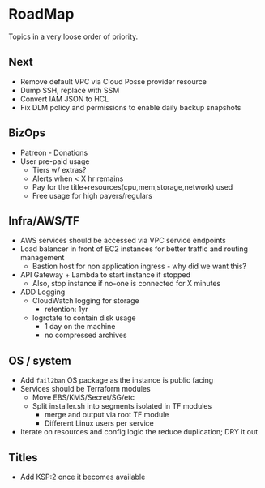 # RoadMap

Topics in a very loose order of priority.

## Next

- Remove default VPC via Cloud Posse provider resource
- Dump SSH, replace with SSM
- Convert IAM JSON to HCL
- Fix DLM policy and permissions to enable daily backup snapshots

## BizOps

- Patreon - Donations
- User pre-paid usage
  - Tiers w/ extras?
  - Alerts when < X hr remains
  - Pay for the title+resources(cpu,mem,storage,network) used
  - Free usage for high payers/regulars

## Infra/AWS/TF

- AWS services should be accessed via VPC service endpoints
- Load balancer in front of EC2 instances for better traffic and routing management
  - Bastion host for non application ingress - why did we want this?
- API Gateway + Lambda to start instance if stopped
  - Also, stop instance if no-one is connected for X minutes
- ADD Logging
  - CloudWatch logging for storage
    - retention: 1yr
  - logrotate to contain disk usage
    - 1 day on the machine
    - no compressed archives

## OS / system

- Add `fail2ban` OS package as the instance is public facing
- Services should be Terraform modules
  - Move EBS/KMS/Secret/SG/etc
  - Split installer.sh into segments isolated in TF modules
    - merge and output via root TF module
    - Different Linux users per service
- Iterate on resources and config logic the reduce duplication; DRY it out

## Titles

- Add KSP:2 once it becomes available
